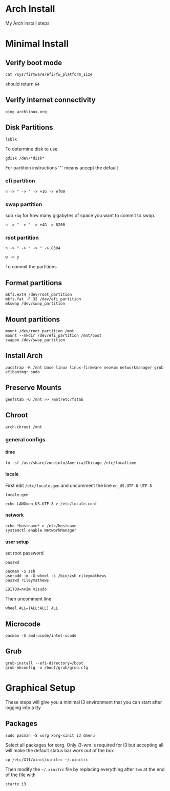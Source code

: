 # Arch Install
My Arch install steps

# Minimal Install
## Verify boot mode
```
cat /sys/firmware/efi/fw_platform_size
```
should return `64`

## Verify internet connectivity

`ping archlinux.org`

## Disk Partitions
```
lsblk
```
To determine disk to use
```
gdisk /dev/*disk*
```

For partition instructions '"' means accept the default
### efi partition
```
n -> " -> " -> +1G -> ef00
```

### swap partition
sub `+4g` for how many gigabytes of space you want to commit to swap.
```
n -> " -> " -> +4G -> 8200
```

### root partition
```
n -> " -> " -> " -> 8304
```

```
w -> y
```
To commit the partitions

## Format partitions
```
mkfs.ext4 /dev/root_partition
mkfs.fat -F 32 /dev/efi_partition
mkswap /dev/swap_partition
```

## Mount partitions
```
mount /dev/root_partition /mnt
mount --mkdir /dev/efi_partition /mnt/boot
swapon /dev/swap_partition
```

## Install Arch
```
pacstrap -K /mnt base linux linux-firmware neovim networkmanager grub efibootmgr sudo
```
## Preserve Mounts
```
genfstab -U /mnt >> /mnt/etc/fstab
```

## Chroot
```
arch-chroot /mnt
```

### general configs
#### time
```
ln -sf /usr/share/zoneinfo/America/Chicago /etc/localtime
```

#### locale
First edit `/etc/locale.gen` and uncomment the line `en_US.UTF-8 UTF-8`
```
locale-gen
```
```
echo LANG=en_US.UTF-8 > /etc/locale.conf
```

#### network
```
echo *hostname* > /etc/hostname
systemctl enable NetworkManager
```

#### user setup
set root password
```
passwd
```

```
pacman -S zsh
useradd -m -G wheel -s /bin/zsh rileymathews
passwd rileymathews
```

```
EDITOR=nvim visudo
```
Then uncomment line
```
wheel ALL=(ALL:ALL) ALL
```

## Microcode
```
pacman -S amd-ucode/intel-ucode
```

## Grub
```
grub-install --efi-directory=/boot
grub-mkconfig -o /boot/grub/grub.cfg
```

# Graphical Setup
These steps will give you a minimal i3 environment that you can start after logging into a tty
## Packages
```
sudo pacman -S xorg xorg-xinit i3 dmenu
```
Select all packages for xorg. Only i3-wm is required for i3 but accepting all will make the default status bar work out of the box

```
cp /etc/X11/xinit/xinitrc ~/.xinitrc
```

Then modify the `~/.xinitrc` file by replacing everything after `twm` at the end of the file with
```
startx i3
```
